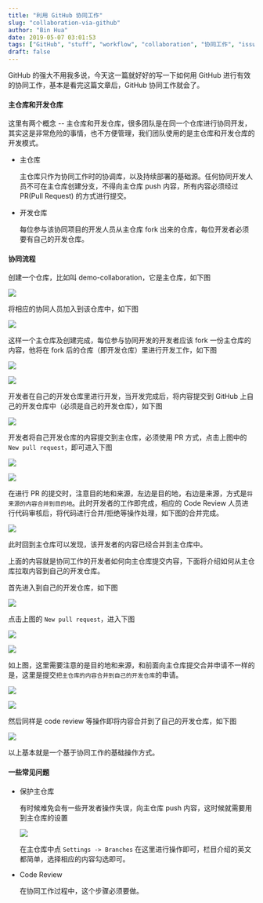 ```yaml
---
title: "利用 GitHub 协同工作"
slug: "collaboration-via-github"
author: "Bin Hua"
date: 2019-05-07 03:01:53
tags: ["GitHub", "stuff", "workflow", "collaboration", "协同工作", "issue"]
draft: false
---
```


GitHub 的强大不用我多说，今天这一篇就好好的写一下如何用 GitHub 进行有效的协同工作，基本是看完这篇文章后，GitHub 协同工作就会了。

#### 主仓库和开发仓库

这里有两个概念 -- 主仓库和开发仓库，很多团队是在同一个仓库进行协同开发，其实这是非常危险的事情，也不方便管理，我们团队使用的是主仓库和开发仓库的开发模式。

- 主仓库

    主仓库只作为协同工作时的协调库，以及持续部署的基础源。任何协同开发人员不可在主仓库创建分支，不得向主仓库 push 内容，所有内容必须经过 PR(Pull Request) 的方式进行提交。
    
- 开发仓库

    每位参与该协同项目的开发人员从主仓库 fork 出来的仓库，每位开发者必须要有自己的开发仓库。
    
#### 协同流程

创建一个仓库，比如叫 demo-collaboration，它是主仓库，如下图

![](https://storage.tourcoder.com/tcblog/collaboration-via-github-001.jpg)

将相应的协同人员加入到该仓库中，如下图

![](https://storage.tourcoder.com/tcblog/collaboration-via-github-002.jpg)

这样一个主仓库及创建完成，每位参与协同开发的开发者应该 fork 一份主仓库的内容，他将在 fork 后的仓库（即开发仓库）里进行开发工作，如下图

![](https://storage.tourcoder.com/tcblog/collaboration-via-github-003.jpg)


![](https://storage.tourcoder.com/tcblog/collaboration-via-github-004.jpg)

开发者在自己的开发仓库里进行开发，当开发完成后，将内容提交到 GitHub 上自己的开发仓库中（必须是自己的开发仓库），如下图

![](https://storage.tourcoder.com/tcblog/collaboration-via-github-005.jpg)

开发者将自己开发仓库的内容提交到主仓库，必须使用 PR 方式，点击上图中的 `New pull request`，即可进入下图

![](https://storage.tourcoder.com/tcblog/collaboration-via-github-006.jpg)

![](https://storage.tourcoder.com/tcblog/collaboration-via-github-007.jpg)

在进行 PR 的提交时，注意目的地和来源，左边是目的地，右边是来源，方式是`将来源的内容合并到目的地`。此时开发者的工作即完成，相应的 Code Review 人员进行代码审核后，将代码进行合并/拒绝等操作处理，如下图的合并完成。

![](https://storage.tourcoder.com/tcblog/collaboration-via-github-008.jpg)

此时回到主仓库可以发现，该开发者的内容已经合并到主仓库中。

上面的内容就是协同工作的开发者如何向主仓库提交内容，下面将介绍如何从主仓库拉取内容到自己的开发仓库。

首先进入到自己的开发仓库，如下图

![](https://storage.tourcoder.com/tcblog/collaboration-via-github-009.jpg)

点击上图的 `New pull request`，进入下图

![](https://storage.tourcoder.com/tcblog/collaboration-via-github-010.jpg)

![](https://storage.tourcoder.com/tcblog/collaboration-via-github-011.jpg)

如上图，这里需要注意的是目的地和来源，和前面向主仓库提交合并申请不一样的是，这里是提交`把主仓库的内容合并到自己的开发仓库`的申请。

![](https://storage.tourcoder.com/tcblog/collaboration-via-github-012.jpg)

![](https://storage.tourcoder.com/tcblog/collaboration-via-github-013.jpg)

然后同样是 code review 等操作即将内容合并到了自己的开发仓库，如下图

![](https://storage.tourcoder.com/tcblog/collaboration-via-github-014.jpg)

以上基本就是一个基于协同工作的基础操作方式。

#### 一些常见问题

- 保护主仓库

    有时候难免会有一些开发者操作失误，向主仓库 push 内容，这时候就需要用到主仓库的设置
    
    ![](https://storage.tourcoder.com/tcblog/collaboration-via-github-015.jpg)
    
    在主仓库中点 `Settings -> Branches` 在这里进行操作即可，栏目介绍的英文都简单，选择相应的内容勾选即可。
    
- Code Review

    在协同工作过程中，这个步骤必须要做。